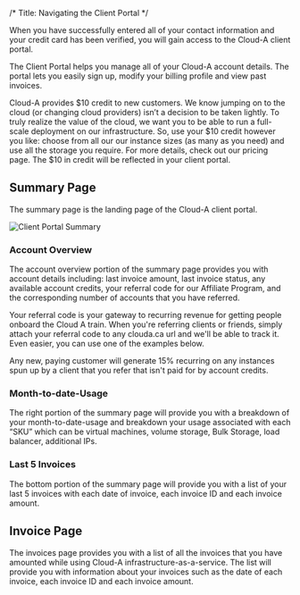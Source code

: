 /*
Title: Navigating the Client Portal
*/

When you have successfully entered all of your contact information and your 
credit card has been verified, you will gain access to the Cloud-A client portal.

The Client Portal helps you manage all of your Cloud-A account details. The 
portal lets you easily sign up, modify your billing profile and view past 
invoices.

Cloud-A provides $10 credit to new customers. We know jumping on to the 
cloud (or changing cloud providers) isn’t a decision to be taken lightly. To 
truly realize the value of the cloud, we want you to be able to run a 
full-scale deployment on our infrastructure. So, use your $10 credit however 
you like: choose from all our our instance sizes (as many as you need) and 
use all the storage you require. For more details, check out our pricing 
page. The $10 in credit will be reflected in your client portal.

## Summary Page

The summary page is the landing page of the Cloud-A client portal.

![Client Portal Summary](/img/content/101/portal-summary.png)

### Account Overview

The account overview portion of the summary page provides you with account 
details including: last invoice amount, last invoice status, any available 
account credits, your referral code for our Affiliate Program, and the 
corresponding number of accounts that you have referred.

Your referral code is your gateway to recurring revenue for getting people 
onboard the Cloud A train. When you're referring clients or friends, simply 
attach your referral code to any clouda.ca url and we'll be able to track 
it. Even easier, you can use one of the examples below.

Any new, paying customer will generate 15% recurring on any instances spun 
up by a client that you refer that isn't paid for by account credits.

### Month-to-date-Usage

The right portion of the summary page will provide you with a breakdown of 
your month-to-date-usage and breakdown your usage associated with each “SKU” 
which can be virtual machines, volume storage, Bulk Storage, load balancer, 
additional IPs.

### Last 5 Invoices

The bottom portion of the summary page will provide you with a list of your 
last 5 invoices with each date of invoice, each invoice ID and each invoice 
amount.

## Invoice Page

The invoices page provides you with a list of all the invoices that you have 
amounted while using Cloud-A infrastructure-as-a-service. The list will 
provide you with information about your invoices such as the date of each 
invoice, each invoice ID and each invoice amount.
